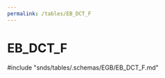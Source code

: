 ```yaml
---
permalink: /tables/EB_DCT_F
---
```

# EB\_DCT\_F
<!-- SPDX-License-Identifier: MPL-2.0 -->

<!-- ATTENTION : Ne pas supprimer ou modifier la ligne ci-dessous -->
#include "snds/tables/.schemas/EGB/EB_DCT_F.md"
<!-- ATTENTION : Ne pas supprimer ou modifier la ligne ci-dessus -->
